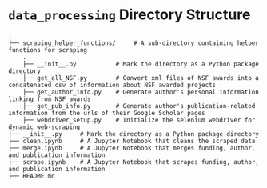 # `data_processing` Directory Structure
    .
    ├── scraping_helper_functions/     # A sub-directory containing helper functions for scraping
        .
        ├── __init__.py           # Mark the directory as a Python package directory
        ├── get_all_NSF.py        # Convert xml files of NSF awards into a concatenated csv of information about NSF awarded projects
        ├── get_author_info.py    # Generate author's personal information linking from NSF awards
        ├── get_pub_info.py       # Generate author's publication-related information from the urls of their Google Scholar pages
        ├── webdriver_setup.py    # Initialize the selenium webdriver for dynamic web-scraping 
    ├── __init__.py     # Mark the directory as a Python package directory
    ├── clean.ipynb     # A Jupyter Notebook that cleans the scraped data
    ├── merge.ipynb     # A Jupyter Notebook that merges funding, author, and publication information
    ├── scrape.ipynb    # A Jupyter Notebook that scrapes funding, author, and publication information
    ├── README.md